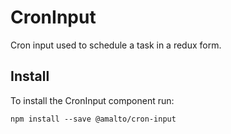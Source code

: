 # CronInput

Cron input used to schedule a task in a redux form.

## Install

To install the CronInput component run:

```terminal
npm install --save @amalto/cron-input
```
